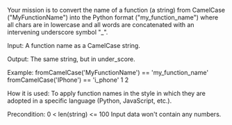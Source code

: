 Your mission is to convert the name of a function (a string) from CamelCase ("MyFunctionName") into the Python format ("my_function_name") where all chars are in lowercase and all words are concatenated with an intervening underscore symbol "_".

Input: A function name as a CamelCase string.

Output: The same string, but in under_score.

Example:
fromCamelCase('MyFunctionName') == 'my_function_name'
fromCamelCase('IPhone') == 'i_phone'
1
2

How it is used: To apply function names in the style in which they are adopted in a specific language (Python, JavaScript, etc.).

Precondition:
0 < len(string) <= 100
Input data won't contain any numbers.
